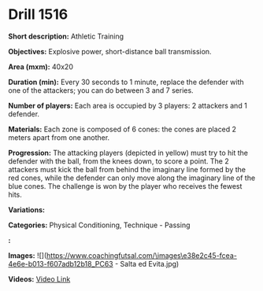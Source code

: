 # Drill 1516

**Short description:**
Athletic Training

**Objectives:**
Explosive power, short-distance ball transmission.

**Area (mxm):**
40x20

**Duration (min):**
Every 30 seconds to 1 minute, replace the defender with one of the attackers; you can do between 3 and 7 series.

**Number of players:**
Each area is occupied by 3 players: 2 attackers and 1 defender.

**Materials:**
Each zone is composed of 6 cones: the cones are placed 2 meters apart from one another.

**Progression:**
The attacking players (depicted in yellow) must try to hit the defender with the ball, from the knees down, to score a point. The 2 attackers must kick the ball from behind the imaginary line formed by the red cones, while the defender can only move along the imaginary line of the blue cones. The challenge is won by the player who receives the fewest hits.

**Variations:**


**Categories:**
Physical Conditioning, Technique - Passing

**:**


**Images:**
![](https://www.coachingfutsal.com/\images\e38e2c45-fcea-4e6e-b013-f607adb12b18_PC63 - Salta ed Evita.jpg)

**Videos:**
[Video Link](https://www.youtube.com/embed/TWOLmdP6c4k)

